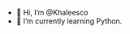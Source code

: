 - 👋 Hi, I’m @Khaleesco
- 🌱 I’m currently learning Python.

<!---
Khaleesco/Khaleesco is a ✨ special ✨ repository because its `README.md` (this file) appears on your GitHub profile.
You can click the Preview link to take a look at your changes.
--->

